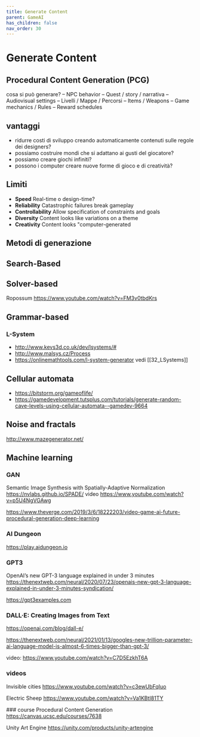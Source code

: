 ```yaml
---
title: Generate Content
parent: GameAI
has_children: false
nav_order: 30
---
```

# Generate Content

## Procedural Content Generation (PCG)

cosa si può generare?
– NPC behavior
– Quest / story / narrativa
– Audiovisual settings
– Livelli / Mappe / Percorsi
– Items / Weapons
– Game mechanics / Rules
– Reward schedules

## vantaggi
- ridurre costi di sviluppo creando automaticamente contenuti sulle regole dei designers?
- possiamo costruire mondi che si adattano ai gusti del giocatore?
- possiamo creare giochi infiniti?
- possono i computer creare nuove forme di gioco e di creatività?

## Limiti
- **Speed**
Real-time o design-time?
- **Reliability**
Catastrophic failures break gameplay
- **Controllability**
Allow specification of constraints and goals
- **Diversity**
Content looks like variations on a theme
- **Creativity**
Content looks "computer-generated

## Metodi di generazione
## Search-Based

## Solver-based
Ropossum <https://www.youtube.com/watch?v=FM3v0tbdKrs>

## Grammar-based
### L-System
- <http://www.kevs3d.co.uk/dev/lsystems/#>
- <http://www.malsys.cz/Process>
- <https://onlinemathtools.com/l-system-generator>
vedi [[32_LSystems]]

## Cellular automata
- <https://bitstorm.org/gameoflife/>
- <https://gamedevelopment.tutsplus.com/tutorials/generate-random-cave-levels-using-cellular-automata--gamedev-9664>

## Noise and fractals
<http://www.mazegenerator.net/>

## Machine learning
### GAN
Semantic Image Synthesis with Spatially-Adaptive Normalization
<https://nvlabs.github.io/SPADE/>
video <https://www.youtube.com/watch?v=p5U4NgVGAwg>

<https://www.theverge.com/2019/3/6/18222203/video-game-ai-future-procedural-generation-deep-learning>

### AI Dungeon
<https://play.aidungeon.io>

### GPT3
OpenAI’s new GPT-3 language explained in under 3 minutes
<https://thenextweb.com/neural/2020/07/23/openais-new-gpt-3-language-explained-in-under-3-minutes-syndication/>

<https://gpt3examples.com>

### DALL·E: Creating Images from Text
<https://openai.com/blog/dall-e/>

<https://thenextweb.com/neural/2021/01/13/googles-new-trillion-parameter-ai-language-model-is-almost-6-times-bigger-than-gpt-3/>

video: <https://www.youtube.com/watch?v=C7D5EzkhT6A>

### videos
Invisible cities
<https://www.youtube.com/watch?v=c3ewUbFqIuo>

Electric Sheep
<https://www.youtube.com/watch?v=Va1KBtI81TY>

### course
Procedural Content Generation
<https://canvas.ucsc.edu/courses/7638>

Unity Art Engine
<https://unity.com/products/unity-artengine>